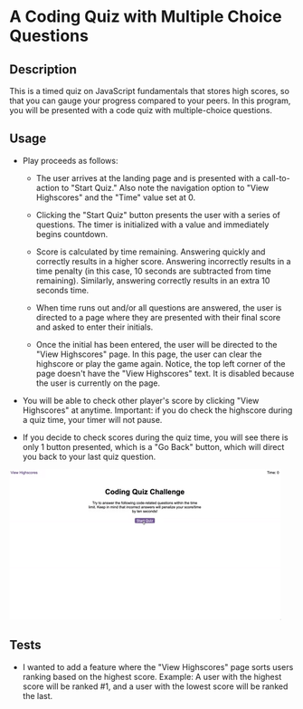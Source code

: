# A Coding Quiz with Multiple Choice Questions

## Description

This is a timed quiz on JavaScript fundamentals that stores high scores, so that you can gauge your progress compared to your peers. In this program, you will be presented with a code quiz with multiple-choice questions.

## Usage

* Play proceeds as follows:

  * The user arrives at the landing page and is presented with a call-to-action to "Start Quiz." Also note the navigation option to "View Highscores" and the "Time" value set at 0.

  * Clicking the "Start Quiz" button presents the user with a series of questions. The timer is initialized with a value and immediately begins countdown.

  * Score is calculated by time remaining. Answering quickly and correctly results in a higher score. Answering incorrectly results in a time penalty (in this case, 10 seconds are subtracted from time remaining). Similarly, answering correctly results in an extra 10 seconds time.

  * When time runs out and/or all questions are answered, the user is directed to a page where they are presented with their final score and asked to enter their initials. 

  * Once the initial has been entered, the user will be directed to the "View Highscores" page. In this page, the user can clear the highscore or play the game again. Notice, the top left corner of the page doesn't have the "View Highscores" text. It is disabled because the user is currently on the page.

* You will be able to check other player's score by clicking "View Highscores" at anytime. Important: if you do check the highscore during a quiz time, your timer will not pause.

* If you decide to check scores during the quiz time, you will see there is only 1 button presented, which is a "Go Back" button, which will direct you back to your last quiz question.

![Quiz Demo](./assets/Quiz-Demo.gif)

## Tests

* I wanted to add a feature where the "View Highscores" page sorts users ranking based on the highest score. Example: A user with the highest score will be ranked #1, and a user with the lowest score will be ranked the last.